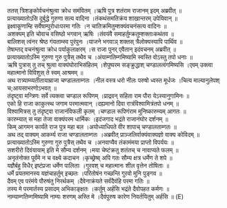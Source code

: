 

  
ततस् त्रिशङ्कोर्वचनंश्रुत्वा क्रोध समंवितम् ।ऋषि पुत्र शतंराम राजानम् इदम् अब्रवीत्  ॥   
प्रत्याख्यातोऽसि दुर्बुद्धे गुरुणा सत्य वादिना ।तंकथंसमतिक्रंय शाखान्तरम् उपेयिवान्  ॥   
इक्ष्वाकूणाम्हि सर्वेषाम्पुरोधाःपरमा गतिः ।न चातिक्रमितुम्शक्यंवचनंसत्य वादिनः  ॥   
अशक्यम् इति चोवाच वसिष्ठो भगवान् ऋषिः ।तंवयंवै समाहर्तुम्क्रतुम्शक्ताःकथंतव  ॥   
बालिशस् त्वंनर श्रेष्ठ गंयताम्स्व पुरंपुनः ।याजने भगवाञ् शक्तस् त्रैलोक्यस्यापि पार्थिव  ॥   
तेषाम्तद् वचनंश्रुत्वा क्रोध पर्याकुलाक्षरम् ।स राजा पुनर् एवैतान् इदंवचनम् अब्रवीत्  ॥   
प्रत्याख्यातोऽस्मि गुरुणा गुरु पुत्रैस् तथैव च ।अंयाम्गतिम्गमिष्यामि स्वस्ति वोऽस्तु तपो धनाः  ॥   
ऋषि पुत्रास् तु तच् श्रुत्वा वाक्यंघोराभिसंहितम् ।शेपुष्परम सङ्क्रुद्धाश् चण्डालत्वंगमिष्यसि ।एवम् उक्त्वा महात्मानो विविशुस् ते स्वम् आश्रमम्  ॥   
अथ रात्र्याम्व्यतीतायाम्राजा चण्डालताम्गतः ।नील वस्त्र धरो नीलः परुषो ध्वस्त मूर्धजः ।चित्य माल्यानुलेपश् च;आयसाभरणोऽभवत्  ॥   
तंदृष्ट्वा मन्त्रिणः सर्वे त्यक्त्वा चण्डाल रूपिणम् ।प्राद्रवन् सहिता राम पौरा येऽस्यानुगामिनः  ॥   
एको हि राजा काकुत्स्थ जगाम परमात्मवान् ।दह्यमानो दिवा रात्रंविश्वामित्रंतपो धनम्  ॥   
विश्वामित्रस् तु तंदृष्ट्वा राजानंविफली कृतम् ।चण्डाल रूपिणंराम मुनिष्कारुम्यम् आगतः  ॥   
कारुम्यात् स महा तेजा वाक्यंपरम धार्मिकः ।इदंजगाद भद्रंते राजानंघोर दर्शनम्  ॥   
किम् आगमन कार्यंते राज पुत्र महा बल ।अयोध्याधिपते वीर शापाच् चण्डालताम्गतः  ॥   
अथ तद् वाक्यम् आकर्म्य राजा चण्डालताम्गतः ।अब्रवीत् प्राञ्जलिर्वाक्यंवाक्यज्ञो वाक्य कोविदम्  ॥   
प्रत्याख्यातोऽस्मि गुरुणा गुरु पुत्रैस् तथैव च ।अनवाप्यैव तंकामंमया प्राप्तो विपर्ययः  ॥   
सशरीरो दिवंयायाम् इति मे सौम्य दर्शनम् ।मया चेष्टंक्रतु शतंतच् च नावाप्यते फलम्  ॥   
अनृतंनोक्त पूर्वंमे न च वक्ष्ये कदाचन ।कृच्छ्रेष्व् अपि गतः सौम्य क्षत्र धर्मेण ते शपे  ॥   
यज्ञैर्बहु विधैर् इष्टंप्रजा धर्मेण पालिताः ।गुरवश् च महात्मानः शील वृत्तेन तोषिताः  ॥   
धर्मे प्रयतमानस्य यज्ञंचाहर्तुम् इच्छतः ।परितोषंन गच्छन्ति गुरवो मुनि पुङ्गव  ॥   
दैवम् एव परंमंये पौरुषंतु निरर्थकम् ।दैवेनाक्रंयते सर्वंदैवंहि परमा गतिः  ॥   
तस्य मे परमार्तस्य प्रसादम् अभिकाङ्क्षतः ।कर्तुम् अर्हसि भद्रंते दैवोपहत कर्मणः  ॥   
नाम्याम्गतिम्गमिष्यामि नाम्यः शरणम् अस्ति मे ।दैवंपुरुष कारेण निवर्तयितुम् अर्हसि  ॥ (E)  
